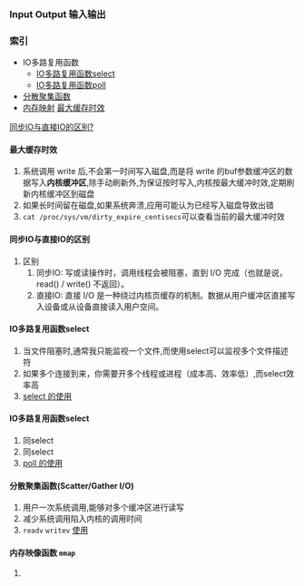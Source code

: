 ### Input Output 输入输出

### **索引**

- IO多路复用函数
  - [IO多路复用函数select](#IO多路复用函数select) 
  - [IO多路复用函数poll](#IO多路复用函数select)
- [分散聚集函数](#分散聚集函数scattergather-io)
- [内存映射](#内存映像函数-mmap)
[最大缓存时效](#最大缓存时效)

[同步IO与直接IO的区别?](#同步io与直接io的区别?)



#### 最大缓存时效
1.  系统调用 write 后,不会第一时间写入磁盘,而是将 write 的buf参数缓冲区的数据写入**内核缓冲区**,除手动刷新外,为保证按时写入,内核按最大缓冲时效,定期刷新内核缓冲区到磁盘
2.  如果长时间留在磁盘,如果系统奔溃,应用可能认为已经写入磁盘导致出错
3.  ` cat /proc/sys/vm/dirty_expire_centisecs `可以查看当前的最大缓冲时效
   

#### 同步IO与直接IO的区别
1.  区别
    1.  同步IO: 写或读操作时，调用线程会被阻塞，直到 I/O 完成（也就是说，read() / write() 不返回）。
    2.  直接IO: 直接 I/O 是一种绕过内核页缓存的机制。数据从用户缓冲区直接写入设备或从设备直接读入用户空间。
   
#### IO多路复用函数select
1.  当文件阻塞时,通常我只能监视一个文件,而使用select可以监视多个文件描述符
2.  如果多个连接到来，你需要开多个线程或进程（成本高、效率低）,而select效率高
3.  [select 的使用](./Multiplexing/select.cpp)


#### IO多路复用函数select
1.  同select
2.  同select
3.  [poll 的使用](./Multiplexing/poll.cpp)
  

#### 分散聚集函数(Scatter/Gather I/O)
1.  用户一次系统调用,能够对多个缓冲区进行读写
2.  减少系统调用陷入内核的调用时间
3.  `readv` `writev` [使用](./Scatter%20Gather%20IO/)
  

#### 内存映像函数 `mmap`
1.  